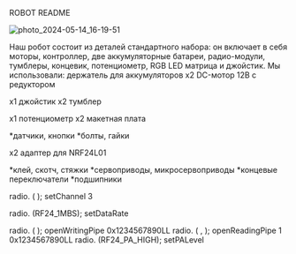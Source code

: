 ROBOT README

![photo_2024-05-14_16-19-51](https://github.com/anneletta/Robot_Valli/assets/144317669/2c41621b-4c74-4718-9f6e-1c6a17d2538c)

Наш робот состоит из деталей стандартного набора: он включает в себя моторы, контроллер, две аккумуляторные батареи, радио-модули, тумблеры,
концевик, потенциометр, RGB LED матрица и джойстик.
Мы использовали:
держатель для аккумуляторов
x2 DC-мотор 12В с редуктором

x1 джойстик
x2 тумблер

x1 потенциометр
x2 макетная плата

*датчики, кнопки
*болты, гайки

x2 адаптер для NRF24L01

*клей, скотч, стяжки
*сервоприводы, микросервоприводы
*концевые переключатели
*подшипники

radio. ( ); setChannel 3

radio. (RF24_1MBS); setDataRate

radio. ( ); openWritingPipe 0x1234567890LL radio. ( , ); openReadingPipe 1 0x1234567890LL
radio. (RF24_PA_HIGH); setPALevel
